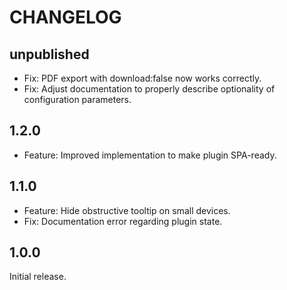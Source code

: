 # CHANGELOG

## unpublished

- Fix: PDF export with download:false now works correctly.
- Fix: Adjust documentation to properly describe optionality of configuration parameters.

## 1.2.0

- Feature: Improved implementation to make plugin SPA-ready.

## 1.1.0

- Feature: Hide obstructive tooltip on small devices.
- Fix: Documentation error regarding plugin state.

## 1.0.0

Initial release.
